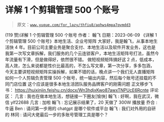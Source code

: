 # 详解 1 个剪辑管理 500 个账号

> 原文：[`www.yuque.com/for_lazy/thfiu8/aohws4mpa7qvmdd3`](https://www.yuque.com/for_lazy/thfiu8/aohws4mpa7qvmdd3)

<ne-h2 id="37666886" data-lake-id="37666886"><ne-heading-ext><ne-heading-anchor></ne-heading-anchor><ne-heading-fold></ne-heading-fold></ne-heading-ext><ne-heading-content><ne-text id="ub9b82a92">(119 赞)详解 1 个剪辑管理 500 个账号</ne-text></ne-heading-content></ne-h2> <ne-p id="uf088debb" data-lake-id="uf088debb"><ne-text id="u669f47e5">作者： 翰飞</ne-text></ne-p> <ne-p id="uff7c2cfa" data-lake-id="uff7c2cfa"><ne-text id="u0ba169ab">日期：2023-06-09</ne-text></ne-p> <ne-p id="u9344b4d4" data-lake-id="u9344b4d4"><ne-text id="u9fa7388b">《详解 1 个剪辑管理 500 个账号》本地生活、企业号矩阵</ne-text> <ne-text id="ua95e46e0">大家好，我是翰飞，从事本地生活快 4 年。目前公司主要业务是聚合支付、本地生活以及软件开发业务，这也是我第一次写文章拆解，我们服务的几个云连锁客户，本地生活矩阵号打法，虽然今年流量有下滑，但是做得好，依然很不错。</ne-text> <ne-text id="uc0d6de94">做短视频矩阵搞好这 2 点，低成本，高人效，怎么来说都是性价比最高的，不怎么写文章，第一次分享，多多包涵，</ne-text> <ne-text id="ue4d2fbe4">今天主要讲短视频矩阵实操拆解，如果不错的话，晚点讲一个我们无人直播矩阵</ne-text> <ne-text id="u2b49315e">如何一个人剪辑负责管理 500 个账号，统一输出内容，然后每个账号还挂载的不同门店位置</ne-text> <ne-text id="u12956f2f">这个应该是很多本地生活团队服务品牌客户的刚需问题</ne-text></ne-p> <ne-p id="u2311d2b2" data-lake-id="u2311d2b2"><ne-text id="ufc8f481d">正文移步飞书：</ne-text> [<ne-text id="u78452e29">https://huixinjin.feishu.cn/docx/Wn3hdjxKwo87awxTNPUcE6Rcnte</ne-text>](https://huixinjin.feishu.cn/docx/Wn3hdjxKwo87awxTNPUcE6Rcnte)</ne-p> <ne-hole id="u98ebaa8d" data-lake-id="u98ebaa8d"><ne-card data-card-name="hr" data-card-type="block" id="kkAAK" data-event-boundary="card"><ne-p id="u9168e48f" data-lake-id="u9168e48f"><ne-text id="u2e28e8d6">评论区：</ne-text></ne-p> <ne-p id="ud78cbfc8" data-lake-id="ud78cbfc8"><ne-text id="u400ef0eb">几言 : 我也在做本地生活，想链接一下圈友[愉快]</ne-text> <ne-text id="u3c2b26cb">翰飞 : 好啊，我在武汉，微信 ylf22688</ne-text> <ne-text id="ufe38ecba">几言 : 加啦</ne-text> <ne-text id="u3d483d6c">翰飞 : 忘记展示结果了，20 天做了 300W 播放量</ne-text> <ne-text id="u0b2e55d5">乔合 : 牛逼</ne-text> <ne-text id="ue0d38e7f">Ben : 请问第一步用的 chatgpt 是哪个软件或平台</ne-text> <ne-text id="u2ae7eb6e">翰飞 : 我们对外用的自研的</ne-text> <ne-text id="ufc7bc3d3">林同 : 请问大佬最后一步的多账号管理工具是哪个？</ne-text></ne-p></ne-card></ne-hole>